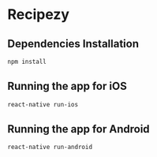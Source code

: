 # Recipezy

## Dependencies Installation
```Bash
npm install
```

## Running the app for iOS
```Bash
react-native run-ios
```
## Running the app for Android
```Bash
react-native run-android
```
